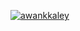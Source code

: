 [![awankkaley](https://circleci.com/gh/awankkaley/CapstoneProjectFinal.svg?style=shield)](https://circleci.com/gh/awankkaley/CapstoneProjectFinal)
